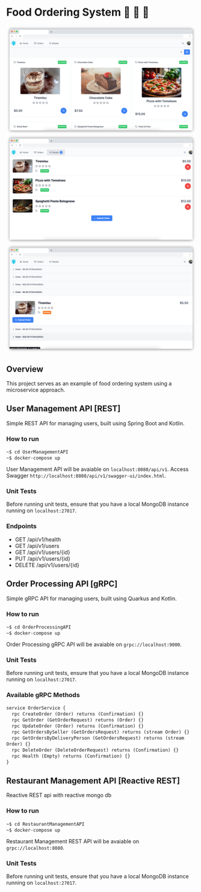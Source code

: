 # Food Ordering System 📱 🚙 🍕

<img alt="Header" src="Screenshots/home_page.png">
<img alt="Image 1" src="Screenshots/basket_page.png">
<img alt="Image 2" src="Screenshots/orders_page.png">

## Overview
This project serves as an example of food ordering system using a microservice approach.

## User Management API [REST]
Simple REST API for managing users, built using Spring Boot and Kotlin.

### How to run

```console
~$ cd UserManagementAPI
~$ docker-compose up
```

User Management API will be avaiable on ```localhost:8080/api/v1```. Access Swagger ```http://localhost:8080/api/v1/swagger-ui/index.html```.

### Unit Tests
Before running unit tests, ensure that you have a local MongoDB instance running on ```localhost:27017```.

### Endpoints
- GET /api/v1/health
- GET /api/v1/users
- GET /api/v1/users/{id}
- PUT /api/v1/users/{id}
- DELETE /api/v1/users/{id}

## Order Processing API [gRPC]
Simple gRPC API for managing users, built using Quarkus and Kotlin.

### How to run

```console
~$ cd OrderProcessingAPI
~$ docker-compose up
```

Order Processing gRPC API will be avaiable on ```grpc://localhost:9000```.

### Unit Tests
Before running unit tests, ensure that you have a local MongoDB instance running on ```localhost:27017```.

### Available gRPC Methods
```
service OrderService {
  rpc CreateOrder (Order) returns (Confirmation) {}
  rpc GetOrder (GetOrderRequest) returns (Order) {}
  rpc UpdateOrder (Order) returns (Confirmation) {}
  rpc GetOrdersBySeller (GetOrdersRequest) returns (stream Order) {}
  rpc GetOrdersByDeliveryPerson (GetOrdersRequest) returns (stream Order) {}
  rpc DeleteOrder (DeleteOrderRequest) returns (Confirmation) {}
  rpc Health (Empty) returns (Confirmation) {}
}
```

## Restaurant Management API [Reactive REST]
Reactive REST api with reactive mongo db

### How to run

```console
~$ cd RestaurantManagementAPI
~$ docker-compose up
```

Restaurant Management REST API will be avaiable on ```grpc://localhost:8080```.

### Unit Tests
Before running unit tests, ensure that you have a local MongoDB instance running on ```localhost:27017```.
